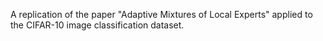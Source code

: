 A replication of the paper "Adaptive Mixtures of Local Experts" applied to the CIFAR-10 image classification dataset.
